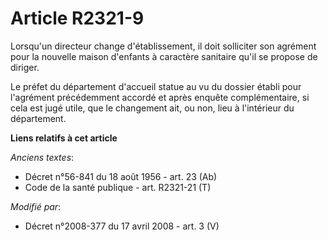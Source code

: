 # Article R2321-9

Lorsqu'un directeur change d'établissement, il doit solliciter son agrément pour la nouvelle maison d'enfants à caractère
sanitaire qu'il se propose de diriger.

Le préfet du département d'accueil statue au vu du dossier établi pour l'agrément précédemment accordé et après enquête
complémentaire, si cela est jugé utile, que le changement ait, ou non, lieu à l'intérieur du département.

**Liens relatifs à cet article**

_Anciens textes_:

  - Décret n°56-841 du 18 août 1956 - art. 23 (Ab)
  - Code de la santé publique - art. R2321-21 (T)

_Modifié par_:

  - Décret n°2008-377 du 17 avril 2008 - art. 3 (V)
